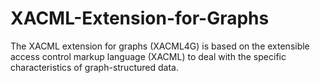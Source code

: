 # XACML-Extension-for-Graphs
The XACML extension for graphs (XACML4G) is based on the extensible access control markup language (XACML) to deal with the specific characteristics of graph-structured data.
